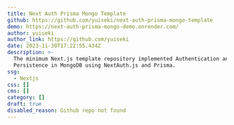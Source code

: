 ```yaml
---
title: Next Auth Prisma Mongo Template
github: https://github.com/yuiseki/next-auth-prisma-mongo-template
demo: https://next-auth-prisma-mongo-demo.onrender.com/
author: yuiseki
author_link: https://github.com/yuiseki
date: 2023-11-30T17:22:55.434Z
description: >-
  The minimum Next.js template repository implemented Authentication and
  Persistence in MongoDB using NextAuth.js and Prisma.
ssg:
  - Nextjs
css: []
cms: []
category: []
draft: true
disabled_reason: Github repo not found
---
```

